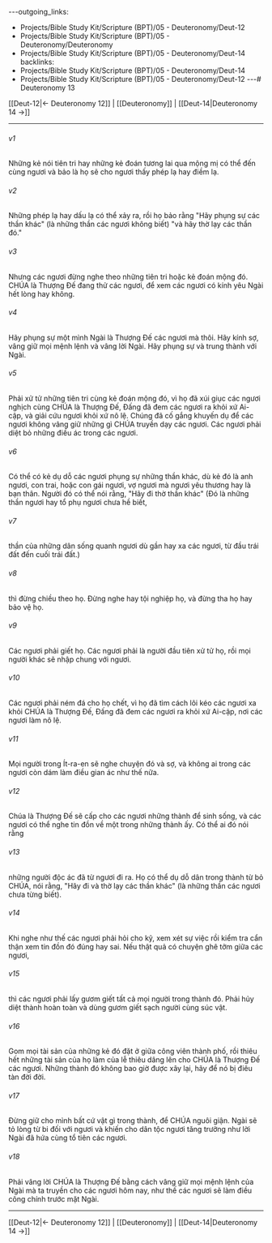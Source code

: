 ---outgoing_links:
  - Projects/Bible Study Kit/Scripture (BPT)/05 - Deuteronomy/Deut-12
  - Projects/Bible Study Kit/Scripture (BPT)/05 - Deuteronomy/Deuteronomy
  - Projects/Bible Study Kit/Scripture (BPT)/05 - Deuteronomy/Deut-14
backlinks:
  - Projects/Bible Study Kit/Scripture (BPT)/05 - Deuteronomy/Deut-14
  - Projects/Bible Study Kit/Scripture (BPT)/05 - Deuteronomy/Deut-12
---# Deuteronomy 13

[[Deut-12|← Deuteronomy 12]] | [[Deuteronomy]] | [[Deut-14|Deuteronomy 14 →]]
***



###### v1 
Những kẻ nói tiên tri hay những kẻ đoán tương lai qua mộng mị có thể đến cùng ngươi và bảo là họ sẽ cho ngươi thấy phép lạ hay điềm lạ. 

###### v2 
Những phép lạ hay dấu lạ có thể xảy ra, rồi họ bảo rằng "Hãy phụng sự các thần khác" (là những thần các ngươi không biết) "và hãy thờ lạy các thần đó." 

###### v3 
Nhưng các ngươi đừng nghe theo những tiên tri hoặc kẻ đoán mộng đó. CHÚA là Thượng Đế đang thử các ngươi, để xem các ngươi có kính yêu Ngài hết lòng hay không. 

###### v4 
Hãy phụng sự một mình Ngài là Thượng Đế các ngươi mà thôi. Hãy kính sợ, vâng giữ mọi mệnh lệnh và vâng lời Ngài. Hãy phụng sự và trung thành với Ngài. 

###### v5 
Phải xử tử những tiên tri cùng kẻ đoán mộng đó, vì họ đã xúi giục các ngươi nghịch cùng CHÚA là Thượng Đế, Đấng đã đem các ngươi ra khỏi xứ Ai-cập, và giải cứu ngươi khỏi xứ nô lệ. Chúng đã cố gắng khuyến dụ để các ngươi không vâng giữ những gì CHÚA truyền dạy các ngươi. Các ngươi phải diệt bỏ những điều ác trong các ngươi. 

###### v6 
Có thể có kẻ dụ dỗ các ngươi phụng sự những thần khác, dù kẻ đó là anh ngươi, con trai, hoặc con gái ngươi, vợ ngươi mà ngươi yêu thương hay là bạn thân. Người đó có thể nói rằng, "Hãy đi thờ thần khác" (Đó là những thần ngươi hay tổ phụ ngươi chưa hề biết, 

###### v7 
thần của những dân sống quanh ngươi dù gần hay xa các ngươi, từ đầu trái đất đến cuối trái đất.) 

###### v8 
thì đừng chiều theo họ. Đừng nghe hay tội nghiệp họ, và đừng tha họ hay bảo vệ họ. 

###### v9 
Các ngươi phải giết họ. Các ngươi phải là người đầu tiên xử tử họ, rồi mọi người khác sẽ nhập chung với ngươi. 

###### v10 
Các ngươi phải ném đá cho họ chết, vì họ đã tìm cách lôi kéo các ngươi xa khỏi CHÚA là Thượng Đế, Đấng đã đem các ngươi ra khỏi xứ Ai-cập, nơi các ngươi làm nô lệ. 

###### v11 
Mọi người trong Ít-ra-en sẽ nghe chuyện đó và sợ, và không ai trong các ngươi còn dám làm điều gian ác như thế nữa. 

###### v12 
Chúa là Thượng Đế sẽ cấp cho các ngươi những thành để sinh sống, và các ngươi có thể nghe tin đồn về một trong những thành ấy. Có thể ai đó nói rằng 

###### v13 
những người độc ác đã từ ngươi đi ra. Họ có thể dụ dỗ dân trong thành từ bỏ CHÚA, nói rằng, "Hãy đi và thờ lạy các thần khác" (là những thần các ngươi chưa từng biết). 

###### v14 
Khi nghe như thế các ngươi phải hỏi cho kỹ, xem xét sự việc rồi kiểm tra cẩn thận xem tin đồn đó đúng hay sai. Nếu thật quả có chuyện ghê tởm giữa các ngươi, 

###### v15 
thì các ngươi phải lấy gươm giết tất cả mọi người trong thành đó. Phải hủy diệt thành hoàn toàn và dùng gươm giết sạch người cùng súc vật. 

###### v16 
Gom mọi tài sản của những kẻ đó đặt ở giữa công viên thành phố, rồi thiêu hết những tài sản của họ làm của lễ thiêu dâng lên cho CHÚA là Thượng Đế các ngươi. Những thành đó không bao giờ được xây lại, hãy để nó bị điêu tàn đời đời. 

###### v17 
Đừng giữ cho mình bất cứ vật gì trong thành, để CHÚA nguôi giận. Ngài sẽ tỏ lòng từ bi đối với ngươi và khiến cho dân tộc ngươi tăng trưởng như lời Ngài đã hứa cùng tổ tiên các ngươi. 

###### v18 
Phải vâng lời CHÚA là Thượng Đế bằng cách vâng giữ mọi mệnh lệnh của Ngài mà ta truyền cho các ngươi hôm nay, như thế các ngươi sẽ làm điều công chính trước mặt Ngài.

***
[[Deut-12|← Deuteronomy 12]] | [[Deuteronomy]] | [[Deut-14|Deuteronomy 14 →]]
